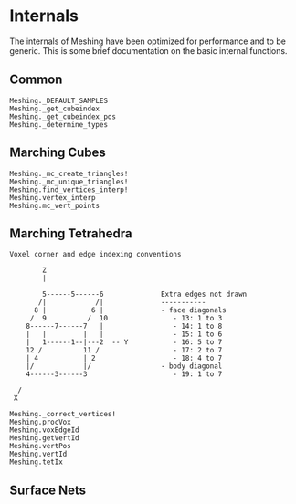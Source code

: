 # Internals

The internals of Meshing have been optimized for performance and to be generic.
This is some brief documentation on the basic internal functions.


## Common

```@docs
Meshing._DEFAULT_SAMPLES
Meshing._get_cubeindex
Meshing._get_cubeindex_pos
Meshing._determine_types
```

## Marching Cubes

```@docs
Meshing._mc_create_triangles!
Meshing._mc_unique_triangles!
Meshing.find_vertices_interp!
Meshing.vertex_interp
Meshing.mc_vert_points
```


## Marching Tetrahedra

```
Voxel corner and edge indexing conventions

        Z
        |

        5------5------6              Extra edges not drawn
       /|            /|              -----------
      8 |           6 |              - face diagonals
     /  9          /  10                - 13: 1 to 3
    8------7------7   |                 - 14: 1 to 8
    |   |         |   |                 - 15: 1 to 6
    |   1------1--|---2  -- Y           - 16: 5 to 7
    12 /          11 /                  - 17: 2 to 7
    | 4           | 2                   - 18: 4 to 7
    |/            |/                 - body diagonal
    4------3------3                     - 19: 1 to 7

  /
 X
```

```@docs
Meshing._correct_vertices!
Meshing.procVox
Meshing.voxEdgeId
Meshing.getVertId
Meshing.vertPos
Meshing.vertId
Meshing.tetIx
```

## Surface Nets